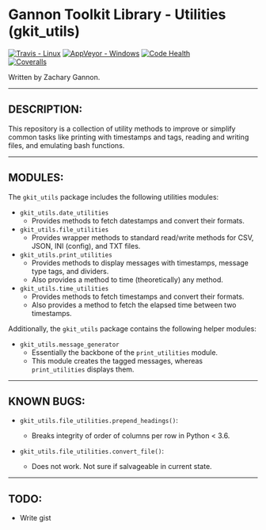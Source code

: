 Gannon Toolkit Library - Utilities (gkit_utils)
=================================

[![Travis - Linux](https://img.shields.io/travis/gannon93/gkit_utils.svg?label=Linux%20Status)](https://travis-ci.org/gannon93/gkit_utils) [![AppVeyor - Windows](https://img.shields.io/appveyor/ci/Gannon93/gkit-utils.svg?label=Windows%20Status)](https://ci.appveyor.com/project/Gannon93/gkit-utils) [![Code Health](https://landscape.io/github/gannon93/gkit_utils/master/landscape.svg?style=flat)](https://landscape.io/github/gannon93/gkit_utils/master)  
[![Coveralls](https://img.shields.io/coveralls/gannon93/gkit_utils.svg?label=Code%20Coverage)](https://coveralls.io/github/gannon93/gkit_utils?branch=master)  

Written by Zachary Gannon.   

---

DESCRIPTION:
------------

This repository is a collection of utility methods to improve or simplify common tasks like printing with timestamps and tags, reading and writing files, and emulating bash functions.   

---

MODULES:
--------

The `gkit_utils` package includes the following utilities modules:  

  - `gkit_utils.date_utilities`  
    - Provides methods to fetch datestamps and convert their formats.  
  - `gkit_utils.file_utilities`  
    - Provides wrapper methods to standard read/write methods for CSV, JSON, INI (config), and TXT files.  
  - `gkit_utils.print_utilities`  
    - Provides methods to display messages with timestamps, message type tags, and dividers.  
    - Also provides a method to time (theoretically) any method.  
  - `gkit_utils.time_utilities`  
    - Provides methods to fetch timestamps and convert their formats.  
    - Also provides a method to fetch the elapsed time between two timestamps.   

Additionally, the `gkit_utils` package contains the following helper modules:  

  - `gkit_utils.message_generator`  
    - Essentially the backbone of the `print_utilities` module.  
    - This module creates the tagged messages, whereas `print_utilities` displays them.  

---

KNOWN BUGS:
-----------

  - `gkit_utils.file_utilities.prepend_headings()`:
    - Breaks integrity of order of columns per row in Python < 3.6.

  - `gkit_utils.file_utilities.convert_file()`:
    - Does not work. Not sure if salvageable in current state.

---

TODO:
-----

  - Write gist


